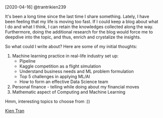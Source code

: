 \[2020-04-16\] @trantrikien239

It's been a long time since the last time I share something. Lately, I have been feeling that my life is moving too fast. If I could keep a blog about what I do and what I think, I can retain the knowledges collected along the way. Furthermore, doing the additional research for the blog would force me to deepdive into the topic, and thus, enrich and crystalize the insights.

So what could I write about? Here are some of my initial thoughts:

1. Machine learning practice in real-life industry set up:
    - Pipeline
    - Kaggle competition as a flight simulation
    - Understand business needs and ML problem formulation
    - Top 5 challenges in applying ML/AI
    - How to form an effective Data Science team
2. Personal finance - telling while doing about my financial moves
3. Mathematic aspect of Computing and Machine Learning

Hmm, interesting topics to choose from :))


<div class="badge-base LI-profile-badge" data-locale="fr_FR" data-size="large" data-theme="dark" data-type="HORIZONTAL" data-vanity="kientran239" data-version="v1"><a class="badge-base__link LI-simple-link" href="https://vn.linkedin.com/in/kientran239?trk=profile-badge">Kien Tran</a></div>
              
              
